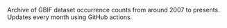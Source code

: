 Archive of GBIF dataset occurrence counts from around 2007 to presents. Updates every month using GitHub actions. 


